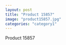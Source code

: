 ```yaml
---
layout: post
title: "Product 15857"
image: "product15857.jpg"
categories: "category1"
---
```

Product 15857
